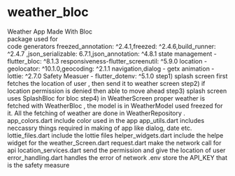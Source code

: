 # weather_bloc
 Weather App Made With Bloc  
 package used for  
 code generators  freezed_annotation: ^2.4.1,freezed: ^2.4.6,build_runner: ^2.4.7  ,json_serializable: 6.7.1,json_annotation: ^4.8.1
  state management - flutter_bloc: ^8.1.3
  responsiveness-flutter_screenutil: ^5.9.0
  location - geolocator: ^10.1.0,geocoding: ^2.1.1
  navigation,dialog - getx 
  animation - lottie: ^2.7.0
  Safety Measuer - flutter_dotenv: ^5.1.0
  step1) splash screen first fetches the location of user , then send it to weather screen
  step2) if location permission is denied then able to move ahead
  step3) splash screen uses SplashBloc for bloc
  step4) in WeatherScreen proper weather is fetched with WeatherBloc , the model is in WeatherModel used freezed for it.
  All the fetching of weather are done in WeatherRepository .
  app_colors.dart include color used in the app
  app_utils.dart includes neccassry things required in making of app like dialog, date etc.
  lottie_files.dart include the lottie files
  helper_widgets.dart include the helpe widget for the weather_Screen.dart
  request.dart make the network call for api
  location_services.dart send the permission and give the location of user
  error_handling.dart handles the error of network
  .env store the API_KEY that is the safety measure 
  
